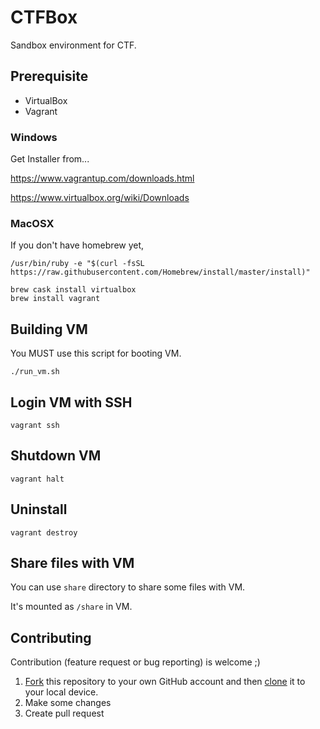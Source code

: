 # CTFBox

Sandbox environment for CTF.

## Prerequisite

- VirtualBox
- Vagrant

### Windows

Get Installer from...

https://www.vagrantup.com/downloads.html

https://www.virtualbox.org/wiki/Downloads

### MacOSX

If you don't have homebrew yet,

```
/usr/bin/ruby -e "$(curl -fsSL https://raw.githubusercontent.com/Homebrew/install/master/install)"
```

```
brew cask install virtualbox
brew install vagrant
```

## Building VM

You MUST use this script for booting VM.

```
./run_vm.sh
```

## Login VM with SSH

```
vagrant ssh
```

## Shutdown VM

```
vagrant halt
```

## Uninstall

```
vagrant destroy
```

## Share files with VM

You can use `share` directory to share some files with VM.

It's mounted as `/share` in VM.

## Contributing

Contribution (feature request or bug reporting) is welcome ;)

1. [Fork](https://help.github.com/articles/fork-a-repo/) this repository to your own GitHub account and then [clone](https://help.github.com/articles/cloning-a-repository/) it to your local device.
1. Make some changes
1. Create pull request
